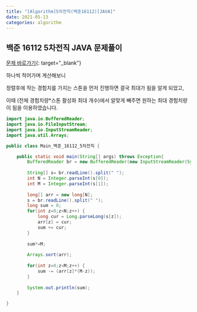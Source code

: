 ```yaml
---
title: "[Algorithm]5차전직(백준16112)[JAVA]"
date: 2021-05-13
categories: algorithm
---
```




## 백준 16112 5차전직  JAVA  문제풀이



[문제 바로가기](http://boj.kr/16112){: target="_blank"}



하나씩 적어가며 계산해보니

정렬후에 작는 경험치를 가지는 스톤을 먼저 진행하면 결국 최대가 됨을 알게 되었고,

이때 (전체 경험치량*스톤 활성화 최대 개수)에서 알맞게 빼주면 원하는 최대 경험치량이 됨을 이용하였습니다.



```java
import java.io.BufferedReader;
import java.io.FileInputStream;
import java.io.InputStreamReader;
import java.util.Arrays;

public class Main_백준_16112_5차전직 {

	public static void main(String[] args) throws Exception{
		BufferedReader br = new BufferedReader(new InputStreamReader(System.in));
		
		String[] s= br.readLine().split(" ");
		int N = Integer.parseInt(s[0]);
		int M = Integer.parseInt(s[1]);
		
		long[] arr = new long[N];
		s = br.readLine().split(" ");
		long sum = 0;
		for(int z=0;z<N;z++) {
			long cur = Long.parseLong(s[z]);
			arr[z] = cur;
			sum += cur;
		}
		
		sum*=M;
		
		Arrays.sort(arr);
		
		for(int z=0;z<M;z++) {
			sum -= (arr[z]*(M-z));
		}
		
		System.out.println(sum);
	}

}

```